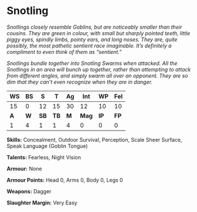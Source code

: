 # Snotling

_Snotlings closely resemble Goblins, but are noticeably
smaller than their cousins. They are green in colour, with
small but sharply pointed teeth, little piggy eyes, spindly
limbs, pointy ears, and long noses. They are, quite possibly,
the most pathetic sentient race imaginable. It’s definitely a
compliment to even think of them as “sentient.”_

_Snotlings bundle together into Snotling Swarms when
attacked. All the Snotlings in an area will bunch up
together, rather than attempting to attack from different
angles, and simply swarm all over an opponent. They are so
dim that they can’t even recognize when they are in danger._

|**WS**|**BS**|**S**|**T**|**Ag**|**Int**|**WP**|**Fel**|
|--|--|-|-|--|---|--|---|
|15|0|12|15|30|12|10|10|
|**A**|**W**|**SB**|**TB**|**M**|**Mag**|**IP**|**FP**|
|1|4|1|1|4|0|0|0|

**Skills:** Concealment, Outdoor Survival, Perception, Scale
Sheer Surface, Speak Language (Goblin Tongue)

**Talents:** Fearless, Night Vision

**Armour:** None

**Armour Points:** Head 0, Arms 0, Body 0, Legs 0

**Weapons:** Dagger

**Slaughter Margin:** Very Easy
